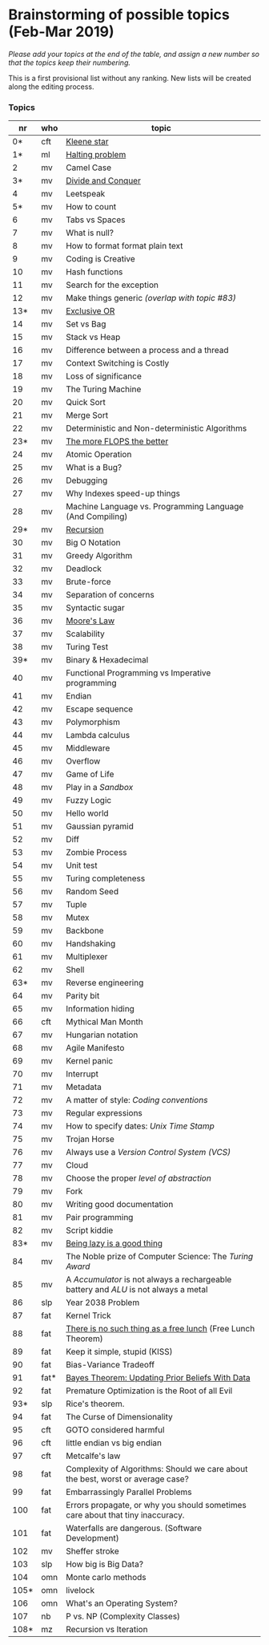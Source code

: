 # Brainstorming of possible topics (Feb-Mar 2019)

*Please add your topics at the end of the table, and assign a new number so that the topics keep their numbering.*

This is a first provisional list without any ranking. New lists will be created along the editing process.


### Topics
| nr  | who | topic |
| --- | --- | --- | 
| 0*  | cft | [Kleene star](article-drafts-20190307/article-0-0.md) |
| 1*  | ml  | [Halting problem](article-drafts-2010307/article-0-1.md) |
| 2   | mv  | Camel Case |
| 3*   | mv | [Divide and Conquer](article-drafts-20190307/article-0-3.md) |
| 4   | mv | Leetspeak |
| 5*   | mv | How to count |
| 6   | mv | Tabs vs Spaces |
| 7   | mv | What is null? |
| 8   | mv | How to format format plain text |
| 9   | mv | Coding is Creative |
| 10  | mv | Hash functions |
| 11  | mv | Search for the exception |
| 12  | mv | Make things generic *(overlap with topic #83)* |
| 13* | mv | [Exclusive OR](article-drafts-20190307/article-0-13.md) |
| 14  | mv | Set vs Bag |
| 15  | mv | Stack vs Heap |
| 16  | mv | Difference between a process and a thread |
| 17  | mv | Context Switching is Costly |
| 18  | mv | Loss of significance |
| 19  | mv | The Turing Machine |
| 20  | mv | Quick Sort |
| 21  | mv | Merge Sort |
| 22  | mv | Deterministic and Non-deterministic Algorithms |
| 23*  | mv | [The more FLOPS the better](article-drafts-20190307/article-0-23.md) |
| 24  | mv | Atomic Operation |
| 25  | mv | What is a Bug? |
| 26  | mv | Debugging |
| 27  | mv | Why Indexes speed-up things |
| 28  | mv | Machine Language vs. Programming Language (And Compiling) |
| 29*  | mv | [Recursion](article-drafts-20190307/article-0-29.md) |
| 30  | mv | Big O Notation |
| 31  | mv | Greedy Algorithm |
| 32  | mv | Deadlock |
| 33  | mv | Brute-force |
| 34  | mv | Separation of concerns |
| 35  | mv | Syntactic sugar |
| 36  | mv | [Moore's Law](article-drafts-20190307/article-0-36.md) |
| 37  | mv | Scalability |
| 38  | mv | Turing Test |
| 39*  | mv | Binary & Hexadecimal |
| 40  | mv | Functional Programming vs Imperative programming |
| 41  | mv | Endian |
| 42  | mv | Escape sequence |
| 43  | mv | Polymorphism |
| 44  | mv | Lambda calculus |
| 45  | mv | Middleware |
| 46  | mv | Overflow |
| 47  | mv | Game of Life |
| 48  | mv | Play in a *Sandbox* |
| 49  | mv | Fuzzy Logic |
| 50  | mv | Hello world |
| 51  | mv | Gaussian pyramid |
| 52  | mv | Diff |
| 53  | mv | Zombie Process |
| 54  | mv | Unit test |
| 55  | mv | Turing completeness |
| 56  | mv | Random Seed |
| 57  | mv | Tuple |
| 58  | mv | Mutex |
| 59  | mv | Backbone |
| 60  | mv | Handshaking |
| 61  | mv | Multiplexer |
| 62  | mv | Shell |
| 63*  | mv | Reverse engineering |
| 64  | mv | Parity bit |
| 65  | mv | Information hiding |
| 66  | cft | Mythical Man Month |
| 67  | mv | Hungarian notation |
| 68  | mv | Agile Manifesto |
| 69  | mv | Kernel panic |
| 70  | mv | Interrupt |
| 71  | mv | Metadata |
| 72  | mv | A matter of style: *Coding conventions* |
| 73  | mv | Regular expressions |
| 74  | mv | How to specify dates: *Unix Time Stamp* |
| 75  | mv | Trojan Horse |
| 76  | mv | Always use a *Version Control System (VCS)* |
| 77  | mv | Cloud |
| 78  | mv | Choose the proper *level of abstraction* |
| 79  | mv | Fork |
| 80  | mv | Writing good documentation |
| 81  | mv | Pair programming |
| 82  | mv | Script kiddie |
| 83*  | mv | [Being lazy is a good thing](article-drafts-20190328/article-1-83.md) |
| 84  | mv | The Noble prize of Computer Science: The *Turing Award* |
| 85  | mv | A *Accumulator* is not always a rechargeable battery and *ALU* is not always a metal |
| 86  | slp | Year 2038 Problem |
| 87 | fat | Kernel Trick |
| 88 | fat | [There is no such thing as a free lunch](article-drafts-20190307/article-0-88.md) (Free Lunch Theorem) |
| 89 | fat | Keep it simple, stupid (KISS) |
| 90 | fat | Bias-Variance Tradeoff |
| 91 | fat* | [Bayes Theorem: Updating Prior Beliefs With Data](article-1-91.md) |
| 92 | fat | Premature Optimization is the Root of all Evil |
| 93* | slp | Rice's theorem. |
| 94 | fat | The Curse of Dimensionality |
| 95 | cft | GOTO considered harmful |
| 96 | cft | little endian vs big endian |
| 97 | cft | Metcalfe's law |
| 98 | fat | Complexity of Algorithms: Should we care about the best, worst or average case? |
| 99 | fat | Embarrassingly Parallel Problems |
| 100 | fat | Errors propagate, or why you should sometimes care about that tiny inaccuracy. |
| 101 | fat | Waterfalls are dangerous. (Software Development) |
| 102 | mv  | Sheffer stroke |
| 103 | slp | How big is Big Data? |
| 104 | omn | Monte carlo methods |
| 105* | omn | livelock |
| 106 | omn | What's an Operating System? |
| 107 | nb | P vs. NP (Complexity Classes) |
| 108* | mz | Recursion vs Iteration | 
